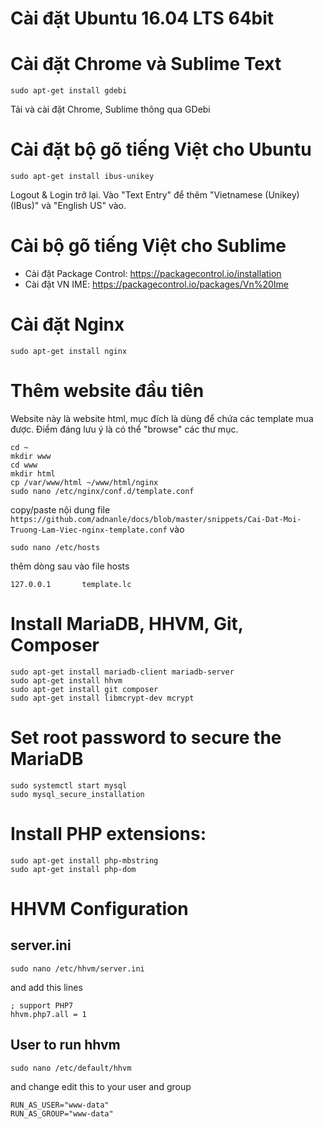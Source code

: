 # Cài đặt Ubuntu 16.04 LTS 64bit

# Cài đặt Chrome và Sublime Text

```
sudo apt-get install gdebi
```

Tải và cài đặt Chrome, Sublime thông qua GDebi

# Cài đặt bộ gõ tiếng Việt cho Ubuntu

```
sudo apt-get install ibus-unikey
```

Logout & Login trở lại. Vào "Text Entry" để thêm "Vietnamese (Unikey) (IBus)" và "English US" vào.

# Cài bộ gõ tiếng Việt cho Sublime

- Cài đặt Package Control: https://packagecontrol.io/installation
- Cài đặt VN IME: https://packagecontrol.io/packages/Vn%20Ime

# Cài đặt Nginx

```
sudo apt-get install nginx
```

# Thêm website đầu tiên

Website này là website html, mục đích là dùng để chứa các template mua được. Điểm đáng lưu ý là có thể "browse" các thư mục.

```
cd ~
mkdir www
cd www
mkdir html
cp /var/www/html ~/www/html/nginx
sudo nano /etc/nginx/conf.d/template.conf
```

copy/paste nội dung file ```https://github.com/adnanle/docs/blob/master/snippets/Cai-Dat-Moi-Truong-Lam-Viec-nginx-template.conf``` vào

```
sudo nano /etc/hosts
```

thêm dòng sau vào file hosts

```
127.0.0.1       template.lc
```

# Install MariaDB, HHVM, Git, Composer 

```
sudo apt-get install mariadb-client mariadb-server
sudo apt-get install hhvm
sudo apt-get install git composer
sudo apt-get install libmcrypt-dev mcrypt
```

# Set root password to secure the MariaDB

```
sudo systemctl start mysql
sudo mysql_secure_installation
```

# Install PHP extensions:

```
sudo apt-get install php-mbstring
sudo apt-get install php-dom
```

# HHVM Configuration

## server.ini
```
sudo nano /etc/hhvm/server.ini
```

and add this lines

```
; support PHP7
hhvm.php7.all = 1
```

## User to run hhvm
```
sudo nano /etc/default/hhvm
```

and change edit this to your user and group

```
RUN_AS_USER="www-data"
RUN_AS_GROUP="www-data"
```
